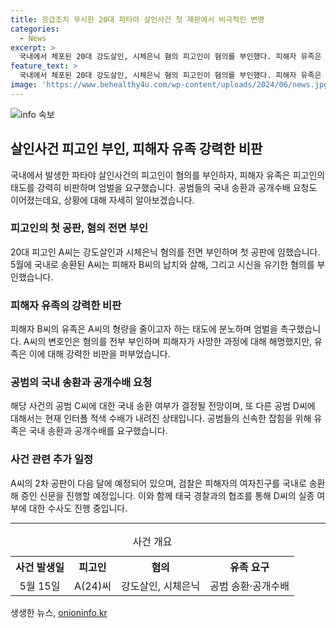 ```yaml
---
title: 응급조치 무시한 20대 파타야 살인사건 첫 재판에서 비극적인 변명
categories:
  - News
excerpt: >
  국내에서 체포된 20대 강도살인, 시체은닉 혐의 피고인이 혐의를 부인했다. 피해자 유족은 피고인의 태도에 분노하며 엄벌을 촉구했고, 공범들의 국내 송환 및 공개수배를 요청했다. 이에 대해 변호인은 혐의를 전부 부인하며 대형로펌 변호사를 선임했고, 피고인이 가해에 가담한 적이 없다고 주장했다. Meanwhile, 태국과의 협력을 통해 태국에서 달아난 가해자의 국내 송환과 공개수배를 요구했다. 계속되는 수사와 재판으로 사건의 진상이 밝혀지고 있다.
feature_text: >
  국내에서 체포된 20대 강도살인, 시체은닉 혐의 피고인이 혐의를 부인했다. 피해자 유족은 피고인의 태도에 분노하며 엄벌을 촉구했고, 공범들의 국내 송환 및 공개수배를 요청했다. 이에 대해 변호인은 혐의를 전부 부인하며 대형로펌 변호사를 선임했고, 피고인이 가해에 가담한 적이 없다고 주장했다. Meanwhile, 태국과의 협력을 통해 태국에서 달아난 가해자의 국내 송환과 공개수배를 요구했다. 계속되는 수사와 재판으로 사건의 진상이 밝혀지고 있다.
image: 'https://www.behealthy4u.com/wp-content/uploads/2024/06/news.jpg'
---
```


<p><img src="https://www.behealthy4u.com/wp-content/uploads/2024/06/news.jpg" alt="info 속보" /></p>

<h2 data-ke-size="size26">살인사건 피고인 부인, 피해자 유족 강력한 비판</h2>

<p data-ke-size="size16">국내에서 발생한 파타야 살인사건의 피고인이 혐의를 부인하자, 피해자 유족은 피고인의 태도를 강력히 비판하며 엄벌을 요구했습니다. 공범들의 국내 송환과 공개수배 요청도 이어졌는데요, 상황에 대해 자세히 알아보겠습니다.</p>

<h3 data-ke-size="size23">피고인의 첫 공판, 혐의 전면 부인</h3>

<p data-ke-size="size16">20대 피고인 A씨는 강도살인과 시체은닉 혐의를 전면 부인하며 첫 공판에 임했습니다. 5월에 국내로 송환된 A씨는 피해자 B씨의 납치와 살해, 그리고 시신을 유기한 혐의를 부인했습니다.</p>

<h3 data-ke-size="size23">피해자 유족의 강력한 비판</h3>

<p data-ke-size="size16">피해자 B씨의 유족은 A씨의 형량을 줄이고자 하는 태도에 분노하며 엄벌을 촉구했습니다. A씨의 변호인은 혐의를 전부 부인하며 피해자가 사망한 과정에 대해 해명했지만, 유족은 이에 대해 강력한 비판을 퍼부었습니다.</p>

<h3 data-ke-size="size23">공범의 국내 송환과 공개수배 요청</h3>

<p data-ke-size="size16">해당 사건의 공범 C씨에 대한 국내 송환 여부가 결정될 전망이며, 또 다른 공범 D씨에 대해서는 현재 인터폴 적색 수배가 내려진 상태입니다. 공범들의 신속한 잡힘을 위해 유족은 국내 송환과 공개수배를 요구했습니다.</p>

<h3 data-ke-size="size23">사건 관련 추가 일정</h3>

<p data-ke-size="size16">A씨의 2차 공판이 다음 달에 예정되어 있으며, 검찰은 피해자의 여자친구를 국내로 송환해 증인 신문을 진행할 예정입니다. 이와 함께 태국 경찰과의 협조를 통해 D씨의 실종 여부에 대한 수사도 진행 중입니다.</p>

<hr>

<table>
  <caption>사건 개요</caption>
  <tr>
    <th>사건 발생일</th>
    <th>피고인</th>
    <th>혐의</th>
    <th>유족 요구</th>
  </tr>
  <tr>
    <td style="text-align: center; height: 17px;">5월 15일</td>
    <td style="text-align: center; height: 17px;">A(24)씨</td>
    <td style="text-align: center; height: 17px;">강도살인, 시체은닉</td>
    <td style="text-align: center; height: 17px;">공범 송환·공개수배</td>
  </tr>
</table>
생생한 뉴스, <a href="https://onioninfo.kr" rel="dofollow">onioninfo.kr</a>



